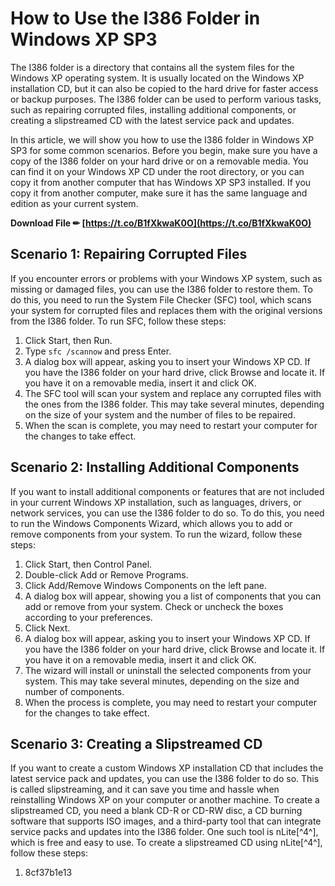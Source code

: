 # How to Use the I386 Folder in Windows XP SP3
 
The I386 folder is a directory that contains all the system files for the Windows XP operating system. It is usually located on the Windows XP installation CD, but it can also be copied to the hard drive for faster access or backup purposes. The I386 folder can be used to perform various tasks, such as repairing corrupted files, installing additional components, or creating a slipstreamed CD with the latest service pack and updates.
 
In this article, we will show you how to use the I386 folder in Windows XP SP3 for some common scenarios. Before you begin, make sure you have a copy of the I386 folder on your hard drive or on a removable media. You can find it on your Windows XP CD under the root directory, or you can copy it from another computer that has Windows XP SP3 installed. If you copy it from another computer, make sure it has the same language and edition as your current system.
 
**Download File ✏ [https://t.co/B1fXkwaK0O](https://t.co/B1fXkwaK0O)**


 
## Scenario 1: Repairing Corrupted Files
 
If you encounter errors or problems with your Windows XP system, such as missing or damaged files, you can use the I386 folder to restore them. To do this, you need to run the System File Checker (SFC) tool, which scans your system for corrupted files and replaces them with the original versions from the I386 folder. To run SFC, follow these steps:
 
1. Click Start, then Run.
2. Type `sfc /scannow` and press Enter.
3. A dialog box will appear, asking you to insert your Windows XP CD. If you have the I386 folder on your hard drive, click Browse and locate it. If you have it on a removable media, insert it and click OK.
4. The SFC tool will scan your system and replace any corrupted files with the ones from the I386 folder. This may take several minutes, depending on the size of your system and the number of files to be repaired.
5. When the scan is complete, you may need to restart your computer for the changes to take effect.

## Scenario 2: Installing Additional Components
 
If you want to install additional components or features that are not included in your current Windows XP installation, such as languages, drivers, or network services, you can use the I386 folder to do so. To do this, you need to run the Windows Components Wizard, which allows you to add or remove components from your system. To run the wizard, follow these steps:

1. Click Start, then Control Panel.
2. Double-click Add or Remove Programs.
3. Click Add/Remove Windows Components on the left pane.
4. A dialog box will appear, showing you a list of components that you can add or remove from your system. Check or uncheck the boxes according to your preferences.
5. Click Next.
6. A dialog box will appear, asking you to insert your Windows XP CD. If you have the I386 folder on your hard drive, click Browse and locate it. If you have it on a removable media, insert it and click OK.
7. The wizard will install or uninstall the selected components from your system. This may take several minutes, depending on the size and number of components.
8. When the process is complete, you may need to restart your computer for the changes to take effect.

## Scenario 3: Creating a Slipstreamed CD
 
If you want to create a custom Windows XP installation CD that includes the latest service pack and updates, you can use the I386 folder to do so. This is called slipstreaming, and it can save you time and hassle when reinstalling Windows XP on your computer or another machine. To create a slipstreamed CD, you need a blank CD-R or CD-RW disc, a CD burning software that supports ISO images, and a third-party tool that can integrate service packs and updates into the I386 folder. One such tool is nLite[^4^], which is free and easy to use. To create a slipstreamed CD using nLite[^4^], follow these steps:

1. 8cf37b1e13


